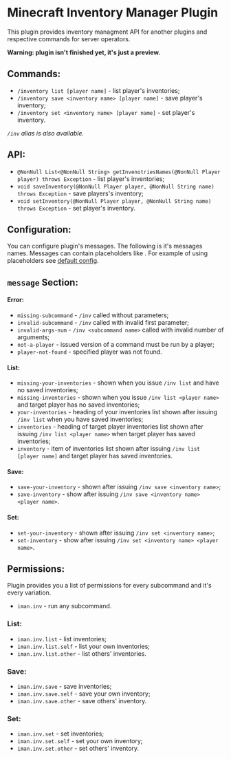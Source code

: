 # Minecraft Inventory Manager Plugin

This plugin provides inventory managment API for
another plugins and respective commands for server operators.

**Warning: plugin isn't finished yet, it's just a preview.**

## Commands:
- `/inventory list [player name]` - list player's inventories;
- `/inventory save <inventory name> [player name]` - save player's inventory;
- `/inventory set <inventory name> [player name]` - set player's inventory.

*`/inv` alias is also available.*

## API:
- `@NonNull List<@NonNull String> getInvenotriesNames(@NonNull Player player) throws Exception` - list player's inventories;
- `void saveInventory(@NonNull Player player, @NonNull String name) throws Exception` - save players's inventory;
- `void setInventory(@NonNull Player player, @NonNull String name) throws Exception` - set player's inventory.

## Configuration:

You can configure plugin's messages.
The following is it's messages names.
Messages can contain placeholders like <player>.
For example of using placeholders see [default config](src/main/resources/config.yml).

## `message` Section:

#### Error:
- `missing-subcommand` - `/inv` called without parameters;
- `invalid-subcommand` - `/inv` called with invalid first parameter;
- `invalid-args-num` - `/inv <subcommand name>` called with invalid number of arguments;
- `not-a-player` - issued version of a command must be run by a player;
- `player-not-found` - specified player was not found.

#### List:
- `missing-your-inventories` - shown when you issue `/inv list` and have no saved inventories;
- `missing-inventories` - shown when you issue `/inv list <player name>` and target player has no saved inventories;
- `your-inventories` - heading of your inventories list shown after issuing `/inv list` when you have saved inventories;
- `inventories` - heading of target player inventories list shown after issuing `/inv list <player name>` when target player has saved inventories;
- `inventory` - item of inventories list shown after issuing `/inv list [player name]` and target player has saved inventories.

#### Save:
- `save-your-inventory` - shown after issuing `/inv save <inventory name>`;
- `save-inventory` - show after issuing `/inv save <inventory name> <player name>`.

#### Set:
- `set-your-inventory` - shown after issuing `/inv set <inventory name>`;
- `set-inventory` - show after issuing `/inv set <inventory name> <player name>`.

## Permissions:

Plugin provides you a list of permissions for every subcommand and it's every variation.

- `iman.inv` - run any subcommand.

### List:
- `iman.inv.list` - list inventories;
- `iman.inv.list.self` - list your own inventories;
- `iman.inv.list.other` - list others' inventories.

### Save:
- `iman.inv.save` - save inventories;
- `iman.inv.save.self` - save your own inventory;
- `iman.inv.save.other` - save others' inventory.

### Set:
- `iman.inv.set` - set inventories;
- `iman.inv.set.self` - set your own inventory;
- `iman.inv.set.other` - set others' inventory.
